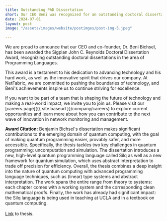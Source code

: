 ```yaml
---
title: Outstanding PhD Dissertation
short: Our CEO Beni was recognized for an outstanding doctoral dissertations in the area of Programming Languages.
date: 2024-07-01
layout: post
image: "/assets/images/website/postimges/post-img-5.jpeg"

---
```



We are proud to announce that our CEO and co-founder, Dr. Beni Bichsel, has been awarded the Sigplan John C. Reynolds Doctoral Dissertation Award, recognizing outstanding doctoral dissertations in the area of Programming Languages.

This award is a testament to his dedication to advancing technology and his hard work, as well as the innovative spirit that drives our company. At NetFabric, we are committed to pushing the boundaries of technology, and Beni's achievements inspire us to continue striving for excellence.

If you want to be part of a team that is shaping the future of technology and making a real-world impact, we invite you to join us. Please visit our [careers page]({{ site.baseurl }}/company/careers) to explore current opportunities and learn more about how you can contribute to the next wave of innovation in network monitoring and management.

<b>Award Citation:</b>
Benjamin Bichsel's dissertation makes significant contributions to the emerging domain of quantum computing, with the goal of making quantum programming easier, provably safer, and more accessible. Specifically, the thesis tackles two key challenges in quantum programming: uncomputation and simulation. The dissertation introduces a new, high-level quantum programming language called Silq as well as a new framework for quantum simulation, which uses abstract interpretation to trade off precision for efficiency. Overall, the thesis combines a deep insight into the nature of quantum computing with advanced programming language techniques, such as (linear) type systems and abstract interpretation. The work spans the entire range from theory to systems: each chapter comes with a working system and the corresponding clean mathematical proofs. Finally, the work has already had significant impact: the Silq language is being used in teaching at UCLA and in a textbook on quantum computing. <br><br>
[Link](https://www.research-collection.ethz.ch/handle/20.500.11850/634879) to thesis. 
